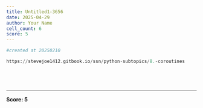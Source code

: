 ```yaml
---
title: Untitled1-3656
date: 2025-04-29
author: Your Name
cell_count: 6
score: 5
---
```


```python
#created at 20250210
```


```python
https://stevejoe1412.gitbook.io/ssn/python-subtopics/8.-coroutines
```


```python

```


```python

```


```python

```


```python

```


---
**Score: 5**